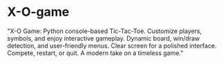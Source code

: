 # X-O-game
"X-O Game: Python console-based Tic-Tac-Toe. Customize players, symbols, and enjoy interactive gameplay. Dynamic board, win/draw detection, and user-friendly menus. Clear screen for a polished interface. Compete, restart, or quit. A modern take on a timeless game."
